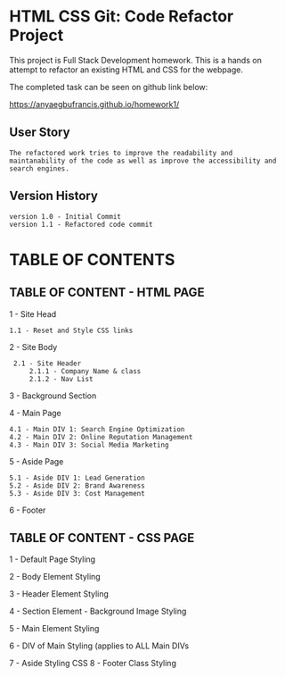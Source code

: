 # HTML CSS Git: Code Refactor Project

This project is Full Stack Development homework. This is a hands on attempt to refactor an existing HTML and CSS for the webpage.

The completed task can be seen on github link below:

https://anyaegbufrancis.github.io/homework1/

## User Story

```
The refactored work tries to improve the readability and maintanability of the code as well as improve the accessibility and search engines.
```

## Version History

```
version 1.0 - Initial Commit
version 1.1 - Refactored code commit

```
# TABLE OF CONTENTS

## TABLE OF CONTENT - HTML PAGE

1 - Site Head

    1.1 - Reset and Style CSS links 
    
2 - Site Body

     2.1 - Site Header
         2.1.1 - Company Name & class
         2.1.2 - Nav List

3 - Background Section

4 - Main Page 

    4.1 - Main DIV 1: Search Engine Optimization
    4.2 - Main DIV 2: Online Reputation Management
    4.3 - Main DIV 3: Social Media Marketing
        
5 - Aside Page

    5.1 - Aside DIV 1: Lead Generation
    5.2 - Aside DIV 2: Brand Awareness
    5.3 - Aside DIV 3: Cost Management
      
6 - Footer 

## TABLE OF CONTENT - CSS PAGE

1 - Default Page Styling

2 - Body Element Styling

3 - Header Element Styling

4 - Section Element - Background Image Styling

5 - Main Element Styling

6 - DIV of Main Styling (applies to ALL Main DIVs

7 - Aside Styling CSS 8 - Footer Class Styling